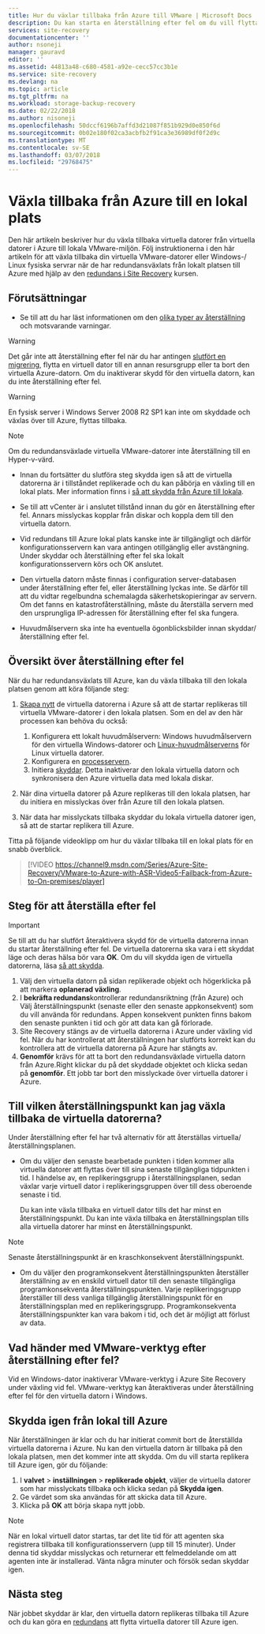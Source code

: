 ```yaml
---
title: Hur du växlar tillbaka från Azure till VMware | Microsoft Docs
description: Du kan starta en återställning efter fel om du vill flytta virtuella datorer lokala efter en redundansväxling av virtuella datorer till Azure. Lär dig stegen att återställas.
services: site-recovery
documentationcenter: ''
author: nsoneji
manager: gauravd
editor: ''
ms.assetid: 44813a48-c680-4581-a92e-cecc57cc3b1e
ms.service: site-recovery
ms.devlang: na
ms.topic: article
ms.tgt_pltfrm: na
ms.workload: storage-backup-recovery
ms.date: 02/22/2018
ms.author: nisoneji
ms.openlocfilehash: 50dccf6196b7affd3d21087f851b929d0e850f6d
ms.sourcegitcommit: 0b02e180f02ca3acbfb2f91ca3e36989df0f2d9c
ms.translationtype: MT
ms.contentlocale: sv-SE
ms.lasthandoff: 03/07/2018
ms.locfileid: "29768475"
---
```

# <a name="fail-back-from-azure-to-an-on-premises-site"></a>Växla tillbaka från Azure till en lokal plats

Den här artikeln beskriver hur du växla tillbaka virtuella datorer från virtuella datorer i Azure till lokala VMware-miljön. Följ instruktionerna i den här artikeln för att växla tillbaka din virtuella VMware-datorer eller Windows-/ Linux fysiska servrar när de har redundansväxlats från lokalt platsen till Azure med hjälp av den [redundans i Site Recovery](site-recovery-failover.md) kursen.

## <a name="prerequisites"></a>Förutsättningar
- Se till att du har läst informationen om den [olika typer av återställning](concepts-types-of-failback.md) och motsvarande varningar.

> [!WARNING]
> Det går inte att återställning efter fel när du har antingen [slutfört en migrering](site-recovery-migrate-to-azure.md#what-do-we-mean-by-migration), flytta en virtuell dator till en annan resursgrupp eller ta bort den virtuella Azure-datorn. Om du inaktiverar skydd för den virtuella datorn, kan du inte återställning efter fel.

> [!WARNING]
> En fysisk server i Windows Server 2008 R2 SP1 kan inte om skyddade och växlas över till Azure, flyttas tillbaka.

> [!NOTE]
> Om du redundansväxlade virtuella VMware-datorer inte återställning till en Hyper-v-värd.


- Innan du fortsätter du slutföra steg skydda igen så att de virtuella datorerna är i tillståndet replikerade och du kan påbörja en växling till en lokal plats. Mer information finns i [så att skydda från Azure till lokala](site-recovery-how-to-reprotect.md).

- Se till att vCenter är i anslutet tillstånd innan du gör en återställning efter fel. Annars misslyckas kopplar från diskar och koppla dem till den virtuella datorn.

- Vid redundans till Azure lokal plats kanske inte är tillgängligt och därför konfigurationsservern kan vara antingen otillgänglig eller avstängning. Under skyddar och återställning efter fel ska lokalt konfigurationsservern körs och OK anslutet. 

- Den virtuella datorn måste finnas i configuration server-databasen under återställning efter fel, eller återställning lyckas inte. Se därför till att du vidtar regelbundna schemalagda säkerhetskopieringar av servern. Om det fanns en katastrofåterställning, måste du återställa servern med den ursprungliga IP-adressen för återställning efter fel ska fungera.

- Huvudmålservern ska inte ha eventuella ögonblicksbilder innan skyddar/återställning efter fel.

## <a name="overview-of-failback"></a>Översikt över återställning efter fel
När du har redundansväxlats till Azure, kan du växla tillbaka till den lokala platsen genom att köra följande steg:

1. [Skapa nytt](site-recovery-how-to-reprotect.md) de virtuella datorerna i Azure så att de startar replikeras till virtuella VMware-datorer i den lokala platsen. Som en del av den här processen kan behöva du också:
    1. Konfigurera ett lokalt huvudmålservern: Windows huvudmålservern för den virtuella Windows-datorer och [Linux-huvudmålserverns](site-recovery-how-to-install-linux-master-target.md) för Linux virtuella datorer.
    2. Konfigurera en [processervern](site-recovery-vmware-setup-azure-ps-resource-manager.md).
    3. Initiera [skyddar](site-recovery-how-to-reprotect.md). Detta inaktiverar den lokala virtuella datorn och synkronisera den Azure virtuella data med lokala diskar.

1. När dina virtuella datorer på Azure replikeras till den lokala platsen, har du initiera en misslyckas över från Azure till den lokala platsen.

1. När data har misslyckats tillbaka skyddar du lokala virtuella datorer igen, så att de startar replikera till Azure.

Titta på följande videoklipp om hur du växlar tillbaka till en lokal plats för en snabb överblick.
> [!VIDEO https://channel9.msdn.com/Series/Azure-Site-Recovery/VMware-to-Azure-with-ASR-Video5-Failback-from-Azure-to-On-premises/player]


## <a name="steps-to-fail-back"></a>Steg för att återställa efter fel

> [!IMPORTANT]
> Se till att du har slutfört återaktivera skydd för de virtuella datorerna innan du startar återställning efter fel. De virtuella datorerna ska vara i ett skyddat läge och deras hälsa bör vara **OK**. Om du vill skydda igen de virtuella datorerna, läsa [så att skydda](site-recovery-how-to-reprotect.md).

1. Välj den virtuella datorn på sidan replikerade objekt och högerklicka på att markera **oplanerad växling**.
2. I **bekräfta redundans**kontrollerar redundansriktning (från Azure) och Välj återställningspunkt (senaste eller den senaste appkonsekvent) som du vill använda för redundans. Appen konsekvent punkten finns bakom den senaste punkten i tid och gör att data kan gå förlorade.
3. Site Recovery stängs av de virtuella datorerna i Azure under växling vid fel. När du har kontrollerat att återställningen har slutförts korrekt kan du kontrollera att de virtuella datorerna på Azure har stängts av.
4. **Genomför** krävs för att ta bort den redundansväxlade virtuella datorn från Azure.Right klickar du på det skyddade objektet och klicka sedan på **genomför**. Ett jobb tar bort den misslyckade över virtuella datorer i Azure.


## <a name="to-what-recovery-point-can-i-fail-back-the-virtual-machines"></a>Till vilken återställningspunkt kan jag växla tillbaka de virtuella datorerna?

Under återställning efter fel har två alternativ för att återställas virtuella/återställningsplanen.

- Om du väljer den senaste bearbetade punkten i tiden kommer alla virtuella datorer att flyttas över till sina senaste tillgängliga tidpunkten i tid. I händelse av, en replikeringsgrupp i återställningsplanen, sedan växlar varje virtuell dator i replikeringsgruppen över till dess oberoende senaste i tid.

    Du kan inte växla tillbaka en virtuell dator tills det har minst en återställningspunkt. Du kan inte växla tillbaka en återställningsplan tills alla virtuella datorer har minst en återställningspunkt.

> [!NOTE]
> Senaste återställningspunkt är en kraschkonsekvent återställningspunkt.

- Om du väljer den programkonsekvent återställningspunkten återställer återställning av en enskild virtuell dator till den senaste tillgängliga programkonsekventa återställningspunkten. Varje replikeringsgrupp återställer till dess vanliga tillgänglig återställningspunkt för en återställningsplan med en replikeringsgrupp.
Programkonsekventa återställningspunkter kan vara bakom i tid, och det är möjligt att förlust av data.

## <a name="what-happens-to-vmware-tools-post-failback"></a>Vad händer med VMware-verktyg efter återställning efter fel?

Vid en Windows-dator inaktiverar VMware-verktyg i Azure Site Recovery under växling vid fel. VMware-verktyg kan återaktiveras under återställning efter fel för den virtuella datorn i Windows. 


## <a name="reprotect-from-on-premises-to-azure"></a>Skydda igen från lokal till Azure
När återställningen är klar och du har initierat commit bort de återställda virtuella datorerna i Azure. Nu kan den virtuella datorn är tillbaka på den lokala platsen, men det kommer inte att skydda. Om du vill starta replikera till Azure igen, gör du följande:

1. I **valvet** > **inställningen** > **replikerade objekt**, väljer de virtuella datorer som har misslyckats tillbaka och klicka sedan på  **Skydda igen**.
2. Ge värdet som ska användas för att skicka data till Azure.
3. Klicka på **OK** att börja skapa nytt jobb.

> [!NOTE]
> När en lokal virtuell dator startas, tar det lite tid för att agenten ska registrera tillbaka till konfigurationsservern (upp till 15 minuter). Under denna tid skyddar misslyckas och returnerar ett felmeddelande om att agenten inte är installerad. Vänta några minuter och försök sedan skyddar igen.

## <a name="next-steps"></a>Nästa steg

När jobbet skyddar är klar, den virtuella datorn replikeras tillbaka till Azure och du kan göra en [redundans](site-recovery-failover.md) att flytta virtuella datorer till Azure igen.


